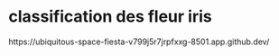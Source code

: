 <h1>classification des fleur iris</h1>
https://ubiquitous-space-fiesta-v799j5r7jrpfxxg-8501.app.github.dev/
